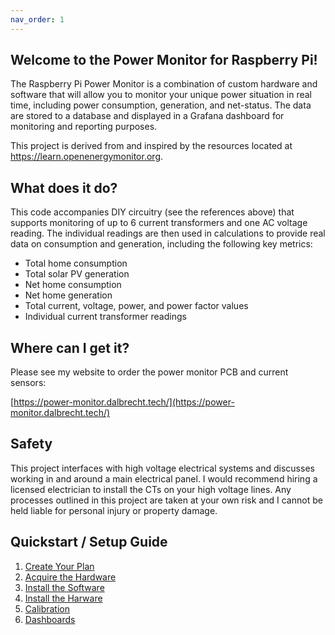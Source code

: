 ```yaml
---
nav_order: 1
---
```


## Welcome to the Power Monitor for Raspberry Pi!

The Raspberry Pi Power Monitor is a combination of custom hardware and software that will allow you to monitor your unique power situation in real time, including power consumption, generation, and net-status. The data are stored to a database and displayed in a Grafana dashboard for monitoring and reporting purposes.

This project is derived from and inspired by the resources located at https://learn.openenergymonitor.org.


## What does it do?

This code accompanies DIY circuitry (see the references above) that supports monitoring of up to 6 current transformers and one AC voltage reading. The individual readings are then used in calculations to provide real data on consumption and generation, including the following key metrics:

 * Total home consumption
 * Total solar PV generation
 * Net home consumption
 * Net home generation
 * Total current, voltage, power, and power factor values
 * Individual current transformer readings


## Where can I get it?

Please see my website to order the power monitor PCB and current sensors:

[https://power-monitor.dalbrecht.tech/](https://power-monitor.dalbrecht.tech/)


## Safety

This project interfaces with high voltage electrical systems and discusses working in and around a main electrical panel. I would recommend hiring a licensed electrician to install the CTs on your high voltage lines. Any processes outlined in this project are taken at your own risk and I cannot be held liable for personal injury or property damage.

## Quickstart / Setup Guide

1. [Create Your Plan](docs/general/create-your-plan)
2. [Acquire the Hardware](docs/general/acquire-the-hardware)
3. [Install the Software](docs/general/install-the-software)
4. [Install the Harware](docs/general/install-the-harware)
5. [Calibration](docs/general/calibration)
6. [Dashboards](docs/general/dashboards)